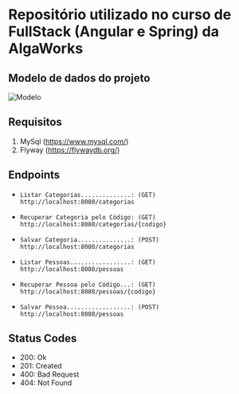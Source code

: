 # Repositório utilizado no curso de FullStack (Angular e Spring) da AlgaWorks

## Modelo de dados do projeto
![Modelo](https://user-images.githubusercontent.com/35452578/117072696-3de92d00-ad07-11eb-8a6c-3bbe127f010b.png)

## Requisitos
1. MySql (https://www.mysql.com/)
2. Flyway (https://flywaydb.org/)

## Endpoints

- ```Listar Categorias..............: (GET)  http://localhost:8080/categorias```
- ```Recuperar Categoria pelo Código: (GET)  http://localhost:8080/categorias/{codigo}```
- ```Salvar Categoria...............: (POST) http://localhost:8080/categorias```

- ```Listar Pessoas.................: (GET)  http://localhost:8080/pessoas```
- ```Recuperar Pessoa pelo Código...: (GET)  http://localhost:8080/pessoas/{codigo}```
- ```Salvar Pessoa..................: (POST) http://localhost:8080/pessoas```

## Status Codes
- 200: Ok
- 201: Created
- 400: Bad Request
- 404: Not Found
